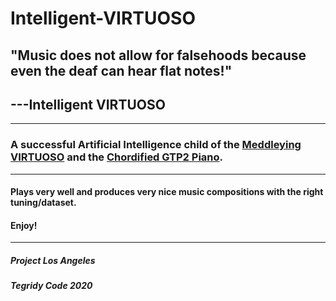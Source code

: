 # Intelligent-VIRTUOSO
## "Music does not allow for falsehoods because even the deaf can hear flat notes!"
## ---Intelligent VIRTUOSO

***

### A successful Artificial Intelligence child of the [Meddleying VIRTUOSO](https://github.com/asigalov61/Meddleying-VIRTUOSO) and the [Chordified GTP2 Piano](https://github.com/asigalov61/Amazing-GPT2-Piano).

***

#### Plays very well and produces very nice music compositions with the right tuning/dataset.

#### Enjoy!

***

##### Project Los Angeles

##### Tegridy Code 2020
